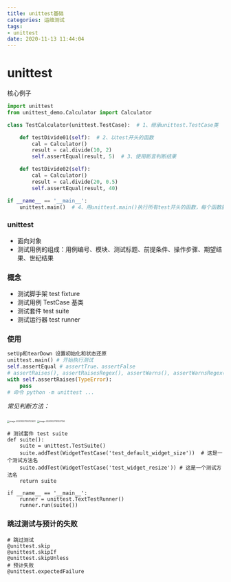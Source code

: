 ```yaml
---
title: unittest基础
categories: 运维测试
tags: 
- unittest
date: 2020-11-13 11:44:04
---
```


# unittest

核心例子

```python
import unittest
from unittest_demo.Calculator import Calculator

class TestCalculator(unittest.TestCase):  # 1、继承unittest.TestCase类

    def testDivide01(self):  # 2、以test开头的函数
        cal = Calculator()
        result = cal.divide(10, 2)
        self.assertEqual(result, 5)  # 3、使用断言判断结果

    def testDivide02(self):
        cal = Calculator()
        result = cal.divide(20, 0.5)
        self.assertEqual(result, 40)

if __name__ == '__main__':
    unittest.main()  # 4、用unittest.main()执行所有test开头的函数，每个函数就是一个测试用例
```

<!-- more -->

### unittest

- 面向对象
- 测试用例的组成：用例编号、模块、测试标题、前提条件、操作步骤、期望结果、世纪结果

### 概念

- 测试脚手架 test fixture
- 测试用例 TestCase 基类
- 测试套件 test suite
- 测试运行器 test runner



### 使用

```python
setUp和tearDown 设置初始化和状态还原
unittest.main() # 开始执行测试
self.assertEqual # assertTrue、assertFalse
# assertRaises(), assertRaisesRegex(), assertWarns(), assertWarnsRegex()
with self.assertRaises(TypeError):
    pass
# 命令 python -m unittest ...
```

 *常见判断方法：*

 <img src="https://gitee.com/zhouyuanmin/images/raw/master/imgs/20201027100723.png" alt="image-20201027100723831" style="zoom: 33%;" />

 <img src="https://gitee.com/zhouyuanmin/images/raw/master/imgs/20201027101027.png" alt="image-20201027101027126" style="zoom: 33%;" />

```
# 测试套件 test suite
def suite():
    suite = unittest.TestSuite()
    suite.addTest(WidgetTestCase('test_default_widget_size'))  # 这是一个测试方法名
    suite.addTest(WidgetTestCase('test_widget_resize')) # 这是一个测试方法名
    return suite

if __name__ == '__main__':
    runner = unittest.TextTestRunner()
    runner.run(suite())
```

### 跳过测试与预计的失败

```
# 跳过测试
@unittest.skip
@unittest.skipIf
@unittest.skipUnless
# 预计失败
@unittest.expectedFailure
```

